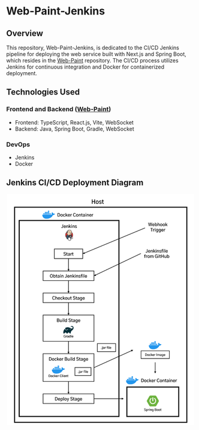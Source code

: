 # Web-Paint-Jenkins

## Overview

This repository, Web-Paint-Jenkins, is dedicated to the CI/CD Jenkins pipeline for deploying the web service built with Next.js and Spring Boot, which resides in the [Web-Paint](https://github.com/muilyang12/Web-Paint) repository. The CI/CD process utilizes Jenkins for continuous integration and Docker for containerized deployment.

## Technologies Used

### Frontend and Backend ([Web-Paint](https://github.com/muilyang12/Web-Paint))

- Frontend: TypeScript, React.js, Vite, WebSocket
- Backend: Java, Spring Boot, Gradle, WebSocket

### DevOps

- Jenkins
- Docker

## Jenkins CI/CD Deployment Diagram

<div align="center">
   <img src="./Diagram.png" alt="Jenkins Stage Diagram" width="500" />
</div>
